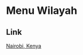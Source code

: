 # Menu Wilayah

## Link

[Nairobi, Kenya](https://github.com/gigit-pemilu/pemilu-2024-99-luar-negeri/tree/main/pilpres/hitung-suara/sub/99-luar-negeri/sub/79-nairobi-kenya/sub/01-nairobi-kenya)

